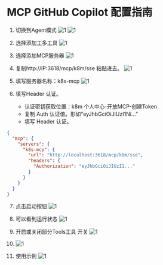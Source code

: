 # MCP GitHub Copilot 配置指南

1. 切换到Agent模式
   ![1](../images/mcp/github-copilot/github-copilot-1.png)
   ![1](../images/mcp/github-copilot/github-copilot-2.png)
2. 选择添加工多工具
   ![1](../images/mcp/github-copilot/github-copilot-3.png)
3. 选择添加MCP服务器
   ![1](../images/mcp/github-copilot/github-copilot-4.png)

4. 复制http://IP:3618/mcp/k8m/sse 粘贴进去。
   ![1](../images/mcp/github-copilot/github-copilot-5.png)

5. 填写服务器名称：k8s-mcp
   ![1](../images/mcp/github-copilot/github-copilot-6.png)

6. 填写Header 认证。
    - 认证密钥获取位置：k8m 个人中心-开放MCP-创建Token
    - 复制 Auth 认证值。形如“eyJhbGciOiJIUzI1Ni...”
    - 填写 Header 认证。

```json
{
  "mcp": {
    "servers": {
      "k8s-mcp": {
        "url": "http://localhost:3618/mcp/k8m/sse",
        "headers": {
          "Authorization": "eyJhbGciOiJIUzI1..."
        }
      }
    }
  }
}
```

7. 点击启动按钮
   ![1](../images/mcp/github-copilot/github-copilot-7.png)

8. 可以看到运行状态
   ![1](../images/mcp/github-copilot/github-copilot-8.png)

9. 开启或关闭部分Tools工具 开关
   ![1](../images/mcp/github-copilot/github-copilot-9.png)

10. ![1](../images/mcp/github-copilot/github-copilot-10.png)

11. 使用示例
    ![1](../images/mcp/github-copilot/github-copilot-11.png)
